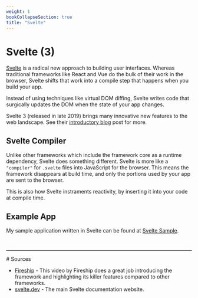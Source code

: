 ```yaml
---
weight: 1
bookCollapseSection: true
title: "Svelte"
---
```


# Svelte (3)

[Svelte](https://svelte.dev/) is a radical new approach to building user interfaces. Whereas traditional frameworks like React and Vue do the bulk of their work in the browser, Svelte shifts that work into a compile step that happens when you build your app.

Instead of using techniques like virtual DOM diffing, Svelte writes code that surgically updates the DOM when the state of your app changes.

Svelte 3 (released in late 2019) brings many innovative new features to the web landscape. See their [introductory blog](https://svelte.dev/blog/svelte-3-rethinking-reactivity) post for more.

## Svelte Compiler

Unlike other frameworks which include the framework core as a runtime dependency, Svelte does something different. Svelte is more like a `"compiler"` for `.svelte` files into JavaScript for the browser. This means the framework disappears at build time, and only the portions used by your app are sent to the browser.

This is also how Svelte instraments reactivity, by inserting it into your code at compile time.

## Example App

My sample application written in Svelte can be found at [Svelte Sample](https://github.com/brisberg/svelte-sample).

<br>

<hr>
# Sources

- [Fireship](https://www.youtube.com/watch?v=043h4ugAj4c&ab_channel=Fireship) - This video by Fireship does a great job introducing the framework and highlighting its killer features compared to other frameworks.
- [svelte.dev](https://svelte.dev/) - The main Svelte documentation website.
